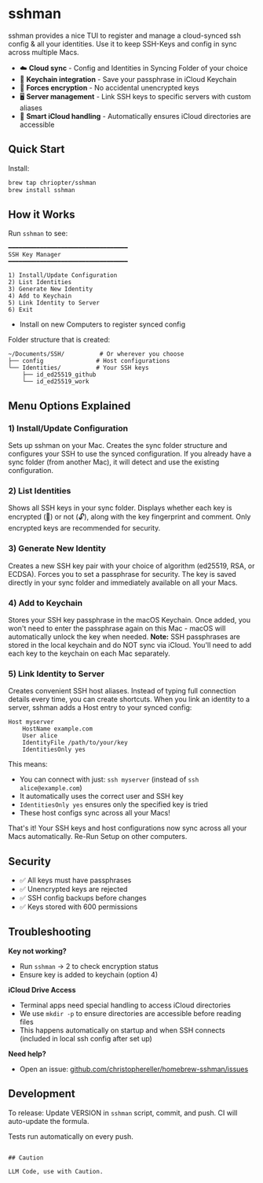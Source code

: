 # sshman

sshman provides a nice TUI to register and manage a cloud-synced ssh config & all your identities. Use it to keep SSH-Keys and config in sync across multiple Macs.

- ☁️ **Cloud sync** - Config and Identities in Syncing Folder of your choice
- 🔑 **Keychain integration** - Save your passphrase in iCloud Keychain 
- 🔐 **Forces encryption** - No accidental unencrypted keys
- 🖥️ **Server management** - Link SSH keys to specific servers with custom aliases
- 🚀 **Smart iCloud handling** - Automatically ensures iCloud directories are accessible

## Quick Start

Install:
```bash
brew tap chriopter/sshman
brew install sshman
```

## How it Works

Run `sshman` to see:

```
━━━━━━━━━━━━━━━━━━━━━━━━━━━━━━━━━━
SSH Key Manager
━━━━━━━━━━━━━━━━━━━━━━━━━━━━━━━━━━

1) Install/Update Configuration
2) List Identities
3) Generate New Identity
4) Add to Keychain
5) Link Identity to Server
6) Exit
```

- Install on new Computers to register synced config

Folder structure that is created:
```
~/Documents/SSH/          # Or wherever you choose
├── config               # Host configurations  
└── Identities/          # Your SSH keys
    ├── id_ed25519_github
    └── id_ed25519_work
```

## Menu Options Explained

### 1) Install/Update Configuration
Sets up sshman on your Mac. Creates the sync folder structure and configures your SSH to use the synced configuration. If you already have a sync folder (from another Mac), it will detect and use the existing configuration.

### 2) List Identities
Shows all SSH keys in your sync folder. Displays whether each key is encrypted (🔐) or not (🔓), along with the key fingerprint and comment. Only encrypted keys are recommended for security.

### 3) Generate New Identity
Creates a new SSH key pair with your choice of algorithm (ed25519, RSA, or ECDSA). Forces you to set a passphrase for security. The key is saved directly in your sync folder and immediately available on all your Macs.

### 4) Add to Keychain
Stores your SSH key passphrase in the macOS Keychain. Once added, you won't need to enter the passphrase again on this Mac - macOS will automatically unlock the key when needed. **Note:** SSH passphrases are stored in the local keychain and do NOT sync via iCloud. You'll need to add each key to the keychain on each Mac separately.

### 5) Link Identity to Server
Creates convenient SSH host aliases. Instead of typing full connection details every time, you can create shortcuts. When you link an identity to a server, sshman adds a Host entry to your synced config:

```
Host myserver
    HostName example.com
    User alice
    IdentityFile /path/to/your/key
    IdentitiesOnly yes
```

This means:
- You can connect with just: `ssh myserver` (instead of `ssh alice@example.com`)
- It automatically uses the correct user and SSH key
- `IdentitiesOnly yes` ensures only the specified key is tried
- These host configs sync across all your Macs!

That's it! Your SSH keys and host configurations now sync across all your Macs automatically. Re-Run Setup on other computers.


## Security

- ✅ All keys must have passphrases
- ✅ Unencrypted keys are rejected
- ✅ SSH config backups before changes
- ✅ Keys stored with 600 permissions

## Troubleshooting

**Key not working?**
- Run `sshman` → 2 to check encryption status
- Ensure key is added to keychain (option 4)

**iCloud Drive Access**
- Terminal apps need special handling to access iCloud directories
- We use `mkdir -p` to ensure directories are accessible before reading files
- This happens automatically on startup and when SSH connects (included in local ssh config after set up)

**Need help?**
- Open an issue: [github.com/christophereller/homebrew-sshman/issues](https://github.com/christophereller/homebrew-sshman/issues)

## Development

To release: Update VERSION in `sshman` script, commit, and push. CI will auto-update the formula.

Tests run automatically on every push.
```

## Caution

LLM Code, use with Caution.